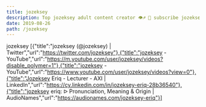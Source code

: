 ```yaml
---
title: jozeksey
description: Top jozeksey adult content creator 👁♐️ 👑 subscribe jozeksey to my porn site below IG jozeksey
date: 2019-08-26
path: /jozeksey
---
```


jozeksey
[{"title":"jozeksey (@jozeksey) | Twitter","url":"https://twitter.com/jozeksey"},{"title":"jozeksey - YouTube","url":"https://m.youtube.com/user/jozeksey/videos?disable_polymer=1"},{"title":"jozeksey - YouTube","url":"https://www.youtube.com/user/jozeksey/videos?view=0"},{"title":"Jozeksey Eriq - Lecturer - AXI | LinkedIn","url":"https://cy.linkedin.com/in/jozeksey-eriq-28b36540"},{"title":"jozeksey eriq: ᐅ Pronunciation, Meaning & Origin | AudioNames","url":"https://audionames.com/jozeksey-eriq"}]

